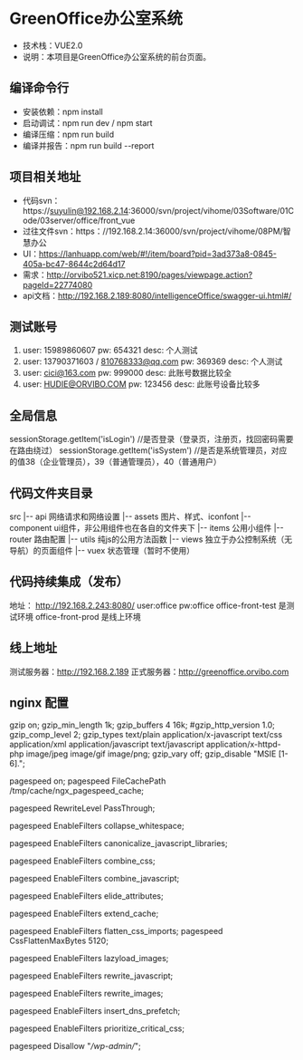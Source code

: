 # GreenOffice办公室系统
-	技术栈：VUE2.0
-	说明：本项目是GreenOffice办公室系统的前台页面。

## 编译命令行
-	安装依赖：npm install
-	启动调试：npm run dev / npm start
-	编译压缩：npm run build
-	编译并报告：npm run build --report

## 项目相关地址
- 代码svn：https://suyulin@192.168.2.14:36000/svn/project/vihome/03Software/01Code/03server/office/front_vue
- 过往文件svn：https：//192.168.2.14:36000/svn/project/vihome/08PM/智慧办公
- UI：https://lanhuapp.com/web/#!/item/board?pid=3ad373a8-0845-405a-bc47-8644c2d64d17
- 需求：http://orvibo521.xicp.net:8190/pages/viewpage.action?pageId=22774080
- api文档：http://192.168.2.189:8080/intelligenceOffice/swagger-ui.html#/

## 测试账号
1.  user: 15989860607 pw: 654321 desc: 个人测试
2.  user: 13790371603 / 810768333@qq.com pw: 369369 desc: 个人测试
3.  user: cici@163.com  pw: 999000  desc: 此账号数据比较全
3.  user: HUDIE@ORVIBO.COM  pw: 123456  desc: 此账号设备比较多


## 全局信息
sessionStorage.getItem('isLogin')  //是否登录（登录页，注册页，找回密码需要在路由绕过）
sessionStorage.getItem('isSystem')  //是否是系统管理员，对应的值38（企业管理员），39（普通管理员），40（普通用户）

## 代码文件夹目录
src
|-- api 网络请求和网络设置
|-- assets 图片、样式、iconfont
|-- component ui组件，非公用组件也在各自的文件夹下
|-- items 公用小组件
|-- router 路由配置
|-- utils 纯js的公用方法函数
|-- views 独立于办公控制系统（无导航）的页面组件
|-- vuex 状态管理（暂时不使用）

## 代码持续集成（发布）
地址： http://192.168.2.243:8080/ user:office pw:office
office-front-test 是测试环境
office-front-prod 是线上环境

## 线上地址
测试服务器：http://192.168.2.189
正式服务器：http://greenoffice.orvibo.com

## nginx 配置
 gzip  on;
    gzip_min_length 1k;
    gzip_buffers 4 16k;
    #gzip_http_version 1.0;
    gzip_comp_level 2;
    gzip_types text/plain application/x-javascript text/css application/xml application/javascript text/javascript application/x-httpd-php image/jpeg image/gif image/png;
    gzip_vary off;
    gzip_disable "MSIE [1-6]\.";

pagespeed on;
pagespeed FileCachePath /tmp/cache/ngx_pagespeed_cache;

pagespeed RewriteLevel PassThrough;

pagespeed EnableFilters collapse_whitespace;

pagespeed EnableFilters canonicalize_javascript_libraries;

pagespeed EnableFilters combine_css;

pagespeed EnableFilters combine_javascript;

pagespeed EnableFilters elide_attributes;

pagespeed EnableFilters extend_cache;

pagespeed EnableFilters flatten_css_imports;
pagespeed CssFlattenMaxBytes 5120;

pagespeed EnableFilters lazyload_images;

pagespeed EnableFilters rewrite_javascript;

pagespeed EnableFilters rewrite_images;

pagespeed EnableFilters insert_dns_prefetch;

pagespeed EnableFilters prioritize_critical_css;

pagespeed Disallow "*/wp-admin/*";

